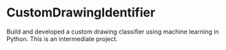 # CustomDrawingIdentifier
Build and developed a custom drawing classifier using machine learning in Python. This is an intermediate project.
